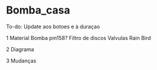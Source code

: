 # Bomba_casa

To-do:
  Update aos botoes e à duraçao 



1 Material
  Bomba pm158?
  Filtro de discos
  Valvulas Rain Bird 
  
2 Diagrama

3 Mudanças

